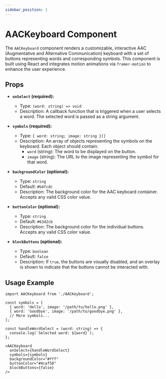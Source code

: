 ```yaml
---
sidebar_position: 1
---
```


# AACKeyboard Component
The `AACKeyboard` component renders a customizable, interactive AAC (Augmentative and Alternative Communication) keyboard with a set of buttons representing words and corresponding symbols. This component is built using React and integrates motion animations via `framer-motion` to enhance the user experience.

## Props

- **`onSelect` (required):**
    - Type: `(word: string) => void`
    - Description: A callback function that is triggered when a user selects a word. The selected word is passed as a string argument.

- **`symbols` (required):**
    - Type: `{ word: string; image: string }[]`
    - Description: An array of objects representing the symbols on the keyboard. Each object should contain:
        - `word` (string): The word to be displayed on the button.
        - `image` (string): The URL to the image representing the symbol for that word.

- **`backgroundColor` (optional):**
    - Type: `string`
    - Default: `#b4fcdc`
    - Description: The background color for the AAC keyboard container. Accepts any valid CSS color value.

- **`buttonColor` (optional):**
    - Type: `string`
    - Default: `#63d2cb`
    - Description: The background color for the individual buttons. Accepts any valid CSS color value.

- **`blockButtons` (optional):**
    - Type: `boolean`
    - Default: `false`
    - Description: If `true`, the buttons are visually disabled, and an overlay is shown to indicate that the buttons cannot be interacted with.

## Usage Example

```tsx
import AACKeyboard from './AACKeyboard';

const symbols = [
  { word: 'Hello', image: '/path/to/hello.png' },
  { word: 'Goodbye', image: '/path/to/goodbye.png' },
  // More symbols...
];

const handleWordSelect = (word: string) => {
  console.log(`Selected word: ${word}`);
};

<AACKeyboard 
  onSelect={handleWordSelect} 
  symbols={symbols} 
  backgroundColor="#fff" 
  buttonColor="#4caf50" 
  blockButtons={false}
/>
```